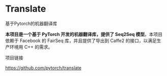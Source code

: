 
# Translate

基于Pytorch的机器翻译库

**本项目是一个基于 PyTorch 开发的机器翻译库，提供了 Seq2Seq 模型**。本项目依赖于 Facebook 的 FairSeq 库，并且提供了导出到 Caffe2 的接口，以满足生产环境用 C++ 的需求。


项目链接

https://github.com/pytorch/translate
